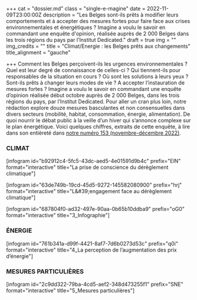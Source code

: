 +++
cat = "dossier.md"
class = "single-e-magine"
date = 2022-11-09T23:00:00Z
description = "Les Belges sont-ils prêts à modifier leurs comportements et à accepter des mesures fortes pour faire face aux crises environnementales et énergétiques ? Imagine a voulu le savoir en commandant une enquête d'opinion, réalisée auprès de 2 000 Belges dans les trois régions du pays par l'Institut Dedicated."
draft = true
img = ""
img_credits = ""
title = "Climat/Energie : les Belges prêts aux changements"
title_alignment = "gauche"

+++
Comment les Belges perçoivent-ils les urgences environnementales ? Quel est leur degré de connaissance de celles-ci ? Qui tiennent-ils pour responsables de la situation en cours ? Où sont les solutions à leurs yeux ? Sont-ils prêts à changer leurs modes de vie ? A accepter l’instauration de mesures fortes ? Imagine a voulu le savoir en commandant une enquête d’opinion réalisée début octobre auprès de 2 000 Belges, dans les trois régions du pays, par l’Institut Dedicated. Pour aller un cran plus loin, notre rédaction explore douze mesures basculantes et non consensuelles dans divers secteurs (mobilité, habitat, consommation, énergie, alimentation). De quoi nourrir le débat public à la veille d’un hiver qui s’annonce complexe sur le plan énergétique. Voici quelques chiffres, extraits de cette enquête, à lire dans son entièreté dans [notre numéro 153 (novembre-décembre 2022)](https://kiosque.imagine-magazine.com/).

### **CLIMAT**

\[infogram id="b92912c4-5fc5-43dc-aed5-4e01591d9b4c" prefix="ElN" format="interactive" title="La prise de conscience du dérèglement climatique"\]

\[infogram id="63de749b-19cd-45d5-9272-145582080900" prefix="hrj" format="interactive" title="L&amp;#39;engagement face au dérèglement climatique"\]

\[infogram id="687804f0-ad32-497e-90aa-0b65b10ddba9" prefix="oG0" format="interactive" title="3_Infographie"\]

### **ÉNERGIE**

\[infogram id="761b341a-d99f-4421-8af7-7d6b0273d53c" prefix="q0i" format="interactive" title="4_La perception de l’augmentation des prix d’énergie"\]

### **MESURES PARTICULIÈRES**

\[infogram id="2c9dd322-79ba-4cd5-aef2-348d473255f1" prefix="SNE" format="interactive" title="5_Mesures particulières"\]
